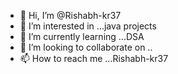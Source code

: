 - 👋 Hi, I’m @Rishabh-kr37
- 👀 I’m interested in ...java projects
- 🌱 I’m currently learning ...DSA
- 💞️ I’m looking to collaborate on ..
- 📫 How to reach me ...Rishabh-kr37


<!---
Rishabh-kr37/Rishabh-kr37 is a ✨ special ✨ repository because its `README.md` (this file) appears on your GitHub profile.
You can click the Preview link to take a look at your changes.
--->
